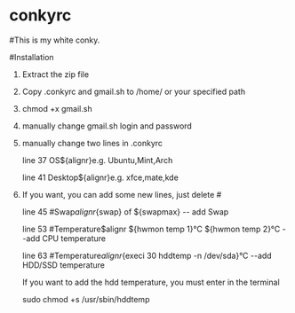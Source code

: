 # conkyrc
#This is my white conky.

#Installation

1. Extract the zip file

2. Copy .conkyrc and gmail.sh to /home/ or your specified path

3. chmod +x gmail.sh

4. manually change gmail.sh login and password

5. manually change two lines in .conkyrc 

   line 37 OS${alignr}e.g. Ubuntu,Mint,Arch

   line 41 Desktop${alignr}e.g. xfce,mate,kde

6. If you want, you can add some new lines, just delete #

   line 45 #Swap${alignr}${swap} of ${swapmax} -- add Swap

   line 53 #Temperature$alignr ${hwmon temp 1}°C ${hwmon temp 2}°C --add CPU temperature

   line 63 #Temperature${alignr}${execi 30 hddtemp -n /dev/sda}°C  --add HDD/SSD temperature

   If you want to add the hdd temperature, you must enter in the terminal

   sudo chmod +s /usr/sbin/hddtemp
